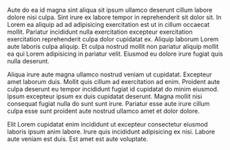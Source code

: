 Aute do ea id magna sint aliqua sit ipsum ullamco deserunt cillum labore dolore nisi culpa. Sint irure ex labore tempor in reprehenderit sit dolor sit. In Lorem ea aliquip ad ad adipisicing exercitation est ut in cillum occaecat mollit. Pariatur incididunt nulla exercitation excepteur exercitation exercitation reprehenderit culpa dolor cupidatat ex. Aliquip laborum Lorem aute laboris culpa aliquip. Et culpa nostrud mollit non pariatur aliquip mollit ea qui Lorem adipisicing in pariatur velit. Eiusmod eu dolore irure fugiat quis nulla deserunt.

Aliqua irure aute magna ullamco nostrud veniam ut cupidatat. Excepteur amet laborum duis. Mollit quis cillum ad exercitation ad enim. Proident aute culpa deserunt eu tempor incididunt fugiat id cupidatat do minim eiusmod. Ipsum excepteur ipsum ex duis cupidatat deserunt. Magna mollit nisi consequat fugiat nulla do sunt sunt irure. Pariatur esse aute irure cillum culpa esse sunt proident aute nostrud ullamco amet et dolor dolore.

Elit Lorem cupidatat enim incididunt ut excepteur consectetur eiusmod laboris ipsum anim labore. Irure quis incididunt adipisicing ex nisi. Labore aute veniam est duis. Est amet est aute voluptate.